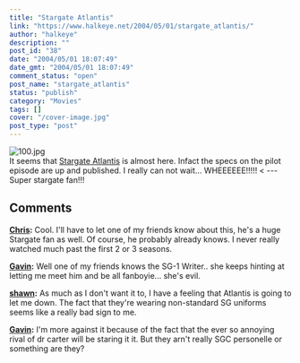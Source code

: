 ```yaml
---
title: "Stargate Atlantis"
link: "https://www.halkeye.net/2004/05/01/stargate_atlantis/"
author: "halkeye"
description: ""
post_id: "38"
date: "2004/05/01 18:07:49"
date_gmt: "2004/05/01 18:07:49"
comment_status: "open"
post_name: "stargate_atlantis"
status: "publish"
category: "Movies"
tags: []
cover: "/cover-image.jpg"
post_type: "post"
---
```


![100.jpg](http://www.halkeye.net/archives/100.jpg)  
[ ](http://www.halkeye.net/archives/100.html) It seems that [Stargate Atlantis](http://www.gateworld.net/atlantis/s1/101.shtml) is almost here. Infact the specs on the pilot episode are up and published. I really can not wait... WHEEEEEE!!!!! < \--- Super stargate fan!!!

## Comments

**[Chris](#31 "2004-05-01 20:03:26"):** Cool. I'll have to let one of my friends know about this, he's a huge Stargate fan as well. Of course, he probably already knows. I never really watched much past the first 2 or 3 seasons.

**[Gavin](#32 "2004-05-01 20:58:35"):** Well one of my friends knows the SG-1 Writer.. she keeps hinting at letting me meet him and be all fanboyie... she's evil.

**[shawn](#33 "2004-05-18 12:22:16"):** As much as I don't want it to, I have a feeling that Atlantis is going to let me down. The fact that they're wearing non-standard SG uniforms seems like a really bad sign to me.

**[Gavin](#34 "2004-05-18 12:24:57"):** I'm more against it because of the fact that the ever so annoying rival of dr carter will be staring it it. But they arn't really SGC personelle or something are they?


